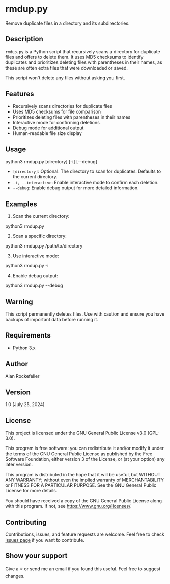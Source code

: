 # rmdup.py

Remove duplicate files in a directory and its subdirectories.

## Description

`rmdup.py` is a Python script that recursively scans a directory for duplicate files and offers to delete them. It uses MD5 checksums to identify duplicates and prioritizes deleting files with parentheses in their names, as these are often extra files that were downloaded or saved.

This script won't delete any files without asking you first.

## Features

- Recursively scans directories for duplicate files
- Uses MD5 checksums for file comparison
- Prioritizes deleting files with parentheses in their names
- Interactive mode for confirming deletions
- Debug mode for additional output
- Human-readable file size display

## Usage

python3 rmdup.py [directory] [-i] [--debug]

- `[directory]`: Optional. The directory to scan for duplicates. Defaults to the current directory.
- `-i, --interactive`: Enable interactive mode to confirm each deletion.
- `--debug`: Enable debug output for more detailed information.

## Examples

1. Scan the current directory:

python3 rmdup.py

2. Scan a specific directory:

python3 rmdup.py /path/to/directory

3. Use interactive mode:

python3 rmdup.py -i

4. Enable debug output:

python3 rmdup.py --debug

## Warning

This script permanently deletes files. Use with caution and ensure you have backups of important data before running it.

## Requirements

- Python 3.x

## Author

Alan Rockefeller

## Version

1.0 (July 25, 2024)

## License

This project is licensed under the GNU General Public License v3.0 (GPL-3.0).

This program is free software: you can redistribute it and/or modify it under the terms of the GNU General Public License as published by the Free Software Foundation, either version 3 of the License, or (at your option) any later version.

This program is distributed in the hope that it will be useful, but WITHOUT ANY WARRANTY; without even the implied warranty of MERCHANTABILITY or FITNESS FOR A PARTICULAR PURPOSE. See the GNU General Public License for more details.

You should have received a copy of the GNU General Public License along with this program. If not, see <https://www.gnu.org/licenses/>.

## Contributing

Contributions, issues, and feature requests are welcome. Feel free to check [issues page](https://github.com/AlanRockefeller/rmdup.py/issues) if you want to contribute.

## Show your support

Give a ⭐️ or send me an email if you found this useful.   Feel free to suggest changes.
